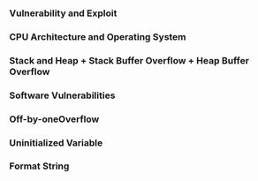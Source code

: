 ### Vulnerability and Exploit
### CPU Architecture and Operating System
### Stack and Heap + Stack Buffer Overflow + Heap Buffer Overflow
### Software Vulnerabilities
### Off-by-oneOverflow 
### Uninitialized Variable
### Format String